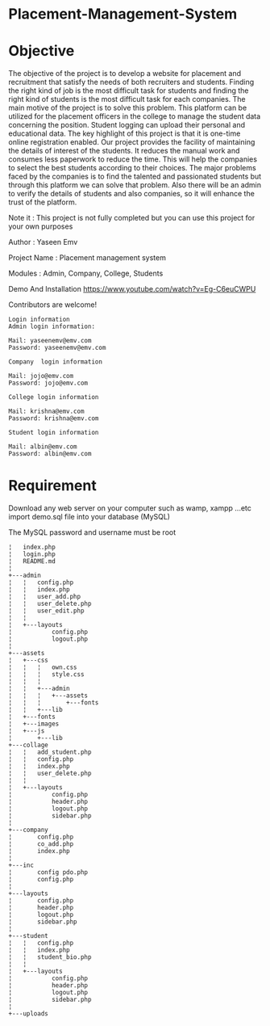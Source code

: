 # Placement-Management-System

# Objective

The objective of the project is to develop a website for placement and recruitment that satisfy the needs of both recruiters and students. Finding the right kind of job is the most difficult task for students and finding the right kind of students is the most difficult task for each companies. The main motive of the project is to solve this problem. This platform can be utilized for the placement officers in the college to manage the student data concerning the position. Student logging can upload their personal and educational data. The key highlight of this project is that it is one-time online registration enabled. Our project provides the facility of maintaining the details of interest of the students. It reduces the manual work and consumes less paperwork to reduce the time. This will help the companies to select the best students according to their choices. The major problems faced by the companies is to find the talented and passionated students but through this platform we can solve that problem. Also there will be an admin to verify the details of students and also companies, so it will enhance the trust of the platform.


Note it : This project is not fully completed  but you can use this project for your own purposes 

Author : Yaseen Emv

Project Name : Placement management system 

Modules : Admin, Company, College, Students

Demo And Installation https://www.youtube.com/watch?v=Eg-C6euCWPU

Contributors are welcome!

 ```
Login information
Admin login information:

Mail: yaseenemv@emv.com
Password: yaseenemv@emv.com

Company  login information

Mail: jojo@emv.com
Password: jojo@emv.com

College login information

Mail: krishna@emv.com
Password: krishna@emv.com

Student login information

Mail: albin@emv.com
Password: albin@emv.com
 ```

# Requirement
Download any web server on your computer such as wamp, xampp ...etc
import demo.sql file into your database (MySQL)

The MySQL password and username must be root


 ```
¦   index.php
¦   login.php
¦   README.md
¦
+---admin
¦   ¦   config.php
¦   ¦   index.php
¦   ¦   user_add.php
¦   ¦   user_delete.php
¦   ¦   user_edit.php
¦   ¦
¦   +---layouts
¦           config.php
¦           logout.php
¦
+---assets
¦   +---css
¦   ¦   ¦   own.css
¦   ¦   ¦   style.css
¦   ¦   ¦
¦   ¦   +---admin
¦   ¦   ¦   +---assets
¦   ¦   ¦       +---fonts
¦   ¦   +---lib
¦   +---fonts
¦   +---images
¦   +---js
¦       +---lib
+---collage
¦   ¦   add_student.php
¦   ¦   config.php
¦   ¦   index.php
¦   ¦   user_delete.php
¦   ¦
¦   +---layouts
¦           config.php
¦           header.php
¦           logout.php
¦           sidebar.php
¦
+---company
¦       config.php
¦       co_add.php
¦       index.php
¦
+---inc
¦       config pdo.php
¦       config.php
¦
+---layouts
¦       config.php
¦       header.php
¦       logout.php
¦       sidebar.php
¦
+---student
¦   ¦   config.php
¦   ¦   index.php
¦   ¦   student_bio.php
¦   ¦
¦   +---layouts
¦           config.php
¦           header.php
¦           logout.php
¦           sidebar.php
¦
+---uploads
 ```
